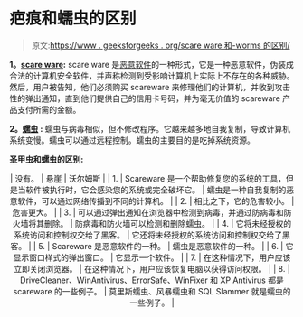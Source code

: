 # 疤痕和蠕虫的区别

> 原文:[https://www . geeksforgeeks . org/scare ware 和-worms 的区别/](https://www.geeksforgeeks.org/difference-between-scareware-and-worms/)

**1。[scare ware](https://www.geeksforgeeks.org/threats-to-information-security/):**
scare ware 是[恶意软件](https://www.geeksforgeeks.org/malware-and-its-types/)的一种形式，它是一种恶意软件，伪装成合法的计算机安全软件，并声称检测到受影响计算机上实际上不存在的各种威胁。然后，用户被告知，他们必须购买 scareware 来修理他们的计算机，并收到攻击性的弹出通知，直到他们提供自己的信用卡号码，并为毫无价值的 scareware 产品支付所需的金额。

**2。[蠕虫](https://www.geeksforgeeks.org/worms-viruses-and-beyond/) :**
蠕虫与病毒相似，但不修改程序。它越来越多地自我复制，导致计算机系统变慢。蠕虫可以通过远程控制。蠕虫的主要目的是吃掉系统资源。

**圣甲虫和蠕虫的区别:**

<center>

| 没有。 | 悬崖 | 沃尔姆斯 |
| 1. | Scareware 是一个帮助修复您的系统的工具，但是当软件被执行时，它会感染您的系统或完全破坏它。 | 蠕虫是一种自我复制的恶意软件，可以通过网络传播到不同的计算机。 |
| 2. | 相比之下，它的危害较小。 | 危害更大。 |
| 3. | 可以通过弹出通知在浏览器中检测到病毒，并通过防病毒和防火墙将其删除。 | 防病毒和防火墙可以检测和删除蠕虫。 |
| 4. | 它将未经授权的系统访问和控制权交给了黑客。 | 它还将未经授权的系统访问和控制权交给了黑客。 |
| 5. | Scareware 是恶意软件的一种。 | 蠕虫是恶意软件的一种。 |
| 6. | 它显示窗口样式的弹出窗口。 | 它显示一个软件。 |
| 7. | 在这种情况下，用户应该立即关闭浏览器。 | 在这种情况下，用户应该恢复电脑以获得访问权限。 |
| 8. | DriveCleaner、WinAntivirus、ErrorSafe、WinFixer 和 XP Antivirus 都是 scareware 的一些例子。 | 莫里斯蠕虫、风暴蠕虫和 SQL Slammer 就是蠕虫的一些例子。 |

</center>